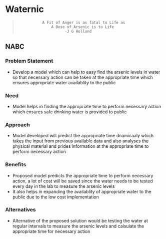 # Waternic 

>                A Fit of Anger is as fatal to Life as
>                    A Dose of Arsenic is to Life
>                          -J G Holland

## NABC

### Problem Statement
* Develop a model which can help to easy find the arsenic levels in water so that necessary action can be taken at the appropriate time which ensures appropriate water availablity to the public

### Need
* Model helps in finding the appropriate time to perform necessary action which ensures safe drinking water is provided to public

### Approach
* Model developed will predict the appropriate time dnamicaaly which takes the input from previous available data and also analyses the physical material and prides information at the appropriate time to perform necessary action

### Benefits
* Proposed model predicts the appropriate time to perform necessary action, a lot of cost will be saved since the water needs to be tested every day in the lab to measure the arsenic levels
* It also helps in expanding the availablity of appropriate water to the public due to the low cost implementation

### Alternatives
* Alternative of the proposed solution would be testing the water at regular intervals to measure the arsenic levels and calsulate the appropriate time for necessary action
